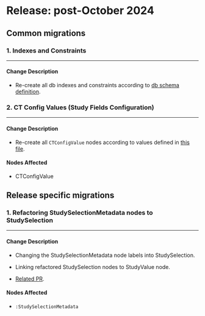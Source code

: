 # Release: post-October 2024

## Common migrations

### 1. Indexes and Constraints
-------------------------------------
#### Change Description
- Re-create all db indexes and constraints according to [db schema definition](https://novonordiskit.visualstudio.com/Clinical-MDR/_git/neo4j-mdr-db?path=/db_schema.py&version=GBmain&_a=contents).


### 2. CT Config Values (Study Fields Configuration)
-------------------------------------  
#### Change Description
- Re-create all `CTConfigValue` nodes according to values defined in [this file](https://novonordiskit.visualstudio.com/Clinical-MDR/_git/studybuilder-import?path=/datafiles/configuration/study_fields_configuration.csv).

#### Nodes Affected
- CTConfigValue


## Release specific migrations

### 1. Refactoring StudySelectionMetadata nodes to StudySelection
-------------------------------------  
#### Change Description
- Changing the StudySelectionMetadata node labels into StudySelection.
- Linking refactored StudySelection nodes to StudyValue node.

- [Related PR](https://dev.azure.com/novonordiskit/Clinical-MDR/_git/clinical-mdr-api/pullrequest/166631).

#### Nodes Affected
- `:StudySelectionMetadata`

